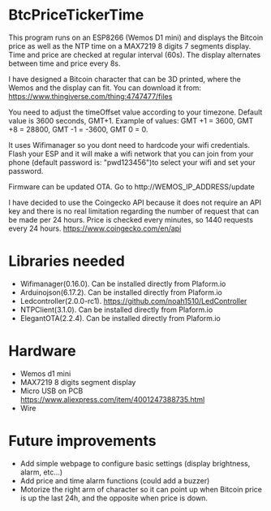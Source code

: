 # BtcPriceTickerTime

This program runs on an ESP8266 (Wemos D1 mini) and displays the Bitcoin price as well as the NTP time on a MAX7219 8 digits 7 segments display. 
Time and price are checked at regular interval (60s). The display alternates between time and price every 8s.

I have designed a Bitcoin character that can be 3D printed, where the Wemos and the display can fit.
You can download it from: https://www.thingiverse.com/thing:4747477/files

You need to adjust the timeOffset value according to your timezone. Default value is 3600 seconds, GMT+1.
Example of values: GMT +1 = 3600, GMT +8 = 28800, GMT -1 = -3600, GMT 0 = 0.

It uses Wifimanager so you dont need to hardcode your wifi credentials. Flash your ESP and it will make a wifi network that you can join from your phone (default password is: "pwd123456")to select your wifi and set your password.

Firmware can be updated OTA. Go to http://WEMOS_IP_ADDRESS/update
  
I have decided to use the Coingecko API because it does not require an API key and there is no real limitation regarding the number of request that can be made per 24 hours. Price is checked every minutes, so 1440 requests every 24 hours.
https://www.coingecko.com/en/api


# Libraries needed

- Wifimanager(0.16.0). Can be installed directly from Plaform.io
- Arduinojson(6.17.2). Can be installed directly from Plaform.io
- Ledcontroller(2.0.0-rc1). https://github.com/noah1510/LedController
- NTPClient(3.1.0). Can be installed directly from Plaform.io
- ElegantOTA(2.2.4). Can be installed directly from Plaform.io

# Hardware
- Wemos d1 mini
- MAX7219 8 digits segment display
- Micro USB on PCB    https://www.aliexpress.com/item/4001247388735.html
- Wire


# Future improvements

- Add simple webpage to configure basic settings (display brightness, alarm, etc...)
- Add price and time alarm functions (could add a buzzer)
- Motorize the right arm of character so it can point up when Bitcoin price is up the last 24h, and the opposite when price is down.


